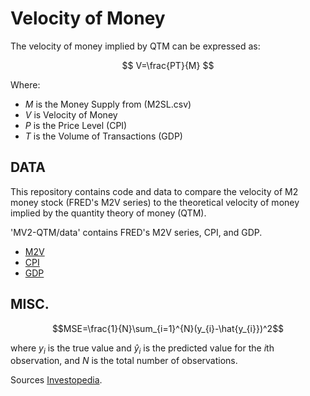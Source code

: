 # Velocity of Money
The velocity of money implied by QTM can be expressed as:

$$ V=\frac{PT}{M} $$

Where: 

* $M$ is the Money Supply from (M2SL.csv)
* $V$ is Velocity of Money
* $P$ is the Price Level (CPI) 
* $T$ is the Volume of Transactions (GDP)

## DATA
This repository contains code and data to compare the velocity of M2 money stock (FRED's M2V series) to the theoretical velocity of money implied by the quantity theory of money (QTM).

'MV2-QTM/data' contains FRED's M2V series, CPI, and GDP.

* [M2V](https://fred.stlouisfed.org/series/M2V)
* [CPI](https://fred.stlouisfed.org/series/CPIAUCSL)
* [GDP](https://fred.stlouisfed.org/series/GDP)

## MISC.

$$MSE=\frac{1}{N}\sum_{i=1}^{N}(y_{i}-\hat{y_{i}})^2$$

where $y_{i}$ is the true value and $\hat{y}_{i}$ is the predicted value for the $i$th observation, and $N$ is the total number of observations.

Sources [Investopedia](https://www.investopedia.com/insights/what-is-the-quantity-theory-of-money/).
